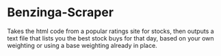 # Benzinga-Scraper
Takes the html code from a popular ratings site for stocks, then outputs a text file that lists you the best stock buys for that day, based on your own weighting or using a base weighting already in place.
